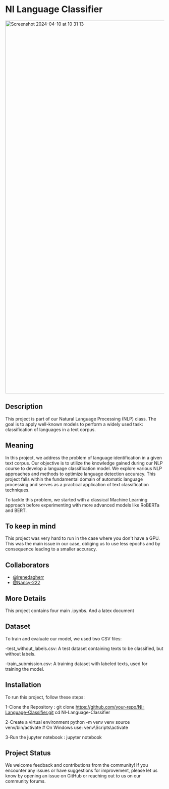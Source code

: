 # NI Language Classifier

<img width="1180" alt="Screenshot 2024-04-10 at 10 31 13" src="https://github.com/ireenedagherr/ANLP_Kaggle_Competition/photo.jpg">


## Description

This project is part of our Natural Language Processing (NLP) class. The goal is to apply well-known models to perform a widely used task: classification of languages in a text corpus.

## Meaning 

In this project, we address the problem of language identification in a given text corpus. Our objective is to utilize the knowledge gained during our NLP course to develop a language classification model. We explore various NLP approaches and methods to optimize language detection accuracy. This project falls within the fundamental domain of automatic language processing and serves as a practical application of text classification techniques.

To tackle this problem, we started with a classical Machine Learning approach before experimenting with more advanced models like RoBERTa and BERT.

## To keep in mind

This project was very hard to run in the case where you don't have a GPU. This was the main issue in our case, obliging us to use less epochs and by consequence leading to a smaller accuracy.

## Collaborators
- [@irenedagherr](https://github.com/irenedagherr)
- [@Nancy-222](https://github.com/Nancy-222)

## More Details

This project contains four main .ipynbs. And a latex document

## Dataset

To train and evaluate our model, we used two CSV files:

-test_without_labels.csv: A test dataset containing texts to be classified, but without labels.

-train_submission.csv: A training dataset with labeled texts, used for training the model.



## Installation
To run this project, follow these steps:

1-Clone the Repository : git clone https://github.com/your-repo/NI-Language-Classifier.git 
cd NI-Language-Classifier

2-Create a virtual environment
python -m venv venv
source venv/bin/activate  # On Windows use: venv\Scripts\activate

3-Run the jupyter notebook : jupyter notebook

## Project Status


We welcome feedback and contributions from the community! If you encounter any issues or have suggestions for improvement, please let us know by opening an issue on GitHub or reaching out to us on our community forums.




